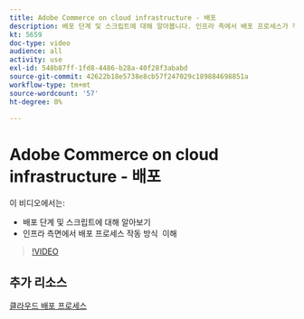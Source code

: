 ```yaml
---
title: Adobe Commerce on cloud infrastructure - 배포
description: 배포 단계 및 스크립트에 대해 알아봅니다. 인프라 측에서 배포 프로세스가 작동하는 방식을 ​ 이해합니다.
kt: 5659
doc-type: video
audience: all
activity: use
exl-id: 548b87ff-1fd8-4486-b28a-40f28f3ababd
source-git-commit: 42622b18e5738e8cb57f247029c189884698851a
workflow-type: tm+mt
source-wordcount: '57'
ht-degree: 0%

---
```


# Adobe Commerce on cloud infrastructure - 배포

이 비디오에서는:

- 배포 단계 및 스크립트에 대해 알아보기
- 인프라 측면에서 배포 프로세스 작동 방식 &#x200B; 이해

>[!VIDEO](https://video.tv.adobe.com/v/35695?quality=12&learn=on)

## 추가 리소스

[클라우드 배포 프로세스](https://devdocs.magento.com/cloud/deploy/cloud-deployment-process.html)

